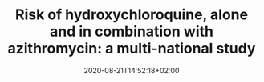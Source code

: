 ---
# Website information
# Study title
title: "Risk of hydroxychloroquine, alone and in combination with azithromycin: a multi-national study"

tags: []
categories: []

# Do not fill; filled automatically
date: 2020-08-21T14:52:18+02:00
lastmod: 2020-08-21T14:52:18+02:00
featured: false
draft: false

# Study identifier, specifically created for the website.
# The identifier is the last part of the URL directing to the particular study
study_id: hcq

# // TODO
# Analytics Use Case of the Study, choose 0, 1, 2 or 3:
# 0: Characterization
# 1: Population-Level Estimation
# 2: Patient-Level Prediction
# 3: Characterization and Population-Level Estimation
study_usecase: [1]

# Database identifiers of databases used for the study
databases: ["sidiap"]

# Study Type, choose 0 or 1:
# 0: Clinical Application
# 1: Methods Research
study_type: [1]

# Author identifier of the authors contributing to the study
authors: ["daniel_prieto"]

# Start date of the study, use date format YYYY-MM-DD
start_date: 2020-04-02

# Study description
description: "Retrospective, real-world, observational study to estimate the population-level effects of hydroxychloroquine among patients with rheumatoid arthritis. Designed and executed during the OHDSI community COVID-19 virtual study-a-thon (March 26-29) to inform healthcare decision-making in response to the current global pandemic."

# URL to the forum thread about the study
forum_thread_url: "https://forums.ohdsi.org/"

# Source code used for the study; if multiple code repositories are available, 
# duplicate all keys under "source_code"
source_code:
- name:
  # URL to GitHub repository containing the source code
  code_repository_url: "https://github.com/ohdsi-studies/Covid19EstimationHydroxychloroquine"
  # Last modification date, use date format YYYY-MM-DD
  date_modified: 2020-04-11
  # Maintainer of source code; use identifier of organization if applicable
  maintainer: "ohdsi:OHDSI"
  # Programming language used
  programming_language: "R"
  # Version of the source code
  version: "1"

# Software used for the study; if multiple software applications are used
# duplicate all keys under "software"
software:
  # Name of the software
- name: "Data Quality Dashboard"
  # URL to source code of software
  source_code_url: "https://github.com/OHDSI/DataQualityDashboard"
  # Maintainer of source code; use identifier of organization if applicable.
  maintainer: "ohdsi:OHDSI"
  # Version of the software
  version: "1"
- name: "Atlas"
  source_code_url: "https://github.com/OHDSI/Atlas"
  maintainer: "ohdsi:OHDSI"
  version: "1"

# Conditions studied; if multiple conditions are being studied,
# duplicate all keys under "conditions"
conditions:
# Concept name
- concept_name: "Disease caused by severe acute respiratory syndrome coronavirus 2"
  # Concept identifier
  concept_id: "37311061"
  # Concept code and vocabulary metadata
  code: 
    # Concept code
    concept_code: "840539006"
    # Vocabulary id
    vocabulary_id: "SNOMED CT"
    # URL to term in vocabulary (e.g. http://snomed.info/id/69896004)
    concept_code_url: "http://snomed.info/id/840539006"
- concept_name: "Rheumatoid arthritis"
  id: "80809"
  concept_id: 
    concept_code: "69896004"
    vocabulary_id: "SNOMED CT"
    # url format
    concept_code_url: "http://snomed.info/id/69896004"

# Study identifier 
study_identifier: "EUPAS34497"

# URL to study registration site
study_registration_url: "http://www.encepp.eu/encepp/viewResource.htm?id=34498"

# doi of publications related to the study; if multiple articles have been published,
# duplicate key under "publications"
publications:
- doi: "https://doi.org/10.13063/2327-9214.1189"

# study results (e.g. shiny web application)
results:
# Name of the web application showing the results
- name: "Risk of hydroxychloroquine, alone and in combination with azithromycin: a multi-national study"
  # URL to the web application
  application_url: "https://data.ohdsi.org/Covid19EstimationHydroxychloroquine/"
- name: "Risk of hydroxychloroquine, alone and in combination with azithromycin: a multi-national study"
  # url format
  application_url: "https://data.ohdsi.org/Covid19EstimationHydroxychloroquine/"

# Study status, choose 0, 1, 2, 3 or 4:
# 0: Complete
# 1: Design Finalized
# 2: Repo Created
# 3: Started
# 4: Results Available
study_status: ["4"]

# Study protocol
study_protocol:
  # Protocol identifier; specifically created for the website
  # The identifier is the last part of the URL directing to the particular study protocol
  protocol_id: "study:hcq/design"
  # Last modification date, use date format YYYY-MM-DD
  date_modified: "2020-04-01"
  # Protocol identifier, in case protocol has an identifier elsewhere 
  protocol_identifier: "..."
  # Protocol license
  license: ""
  # URL to the protocol
  protocol_url: "https://github.com/ohdsi-studies/Covid19EstimationHydroxychloroquine/blob/master/documents/OHDSI%20COVID-19%20Studyathon_PLE_HCQ_Protocol_v1.4.pdf"
  # Version of the protocol 
  version: "1.4"

# Drug studied. If multiple subjects are being studied,
# duplicate all keys under "study_subject"
study_subject: 
# Concept identifier
- concept_id: 1777087
  # Concept name 
  concept_name: "Hydroxychloroquine"
  # Concept code and vocabulary metadata
  code:
    id:
    # Concept code
    concept_code: "5521"
    # Vocabulary id 
    vocabulary_id: "RxNorm"
    # URL to term in vocabulary (e.g. http://purl.bioontology.org/ontology/RXNORM/5521)
    concept_code_url: "http://purl.bioontology.org/ontology/RXNORM/5521"
- concept_id: 1713332
  concept_name: "Amoxicillin"
  code:
    id:
    concept_code: "723"
    vocabulary_id: "RxNorm"
    concept_code_url: "http://purl.bioontology.org/ontology/RXNORM/723"
- concept_id: 964339
  concept_name: "Sulfasalazine"
  code:
    id:
    concept_code: "9524"
    vocabulary_id: "RxNorm"
    concept_code_url: "http://purl.bioontology.org/ontology/RXNORM/9524"
- concept_id: 1734104
  concept_name: "Azithromycin"
  code:
    id:
    concept_code: "18631"
    vocabulary_id: "RxNorm"
    concept_code_url: "http://purl.bioontology.org/ontology/RXNORM/18631"

# Event the study is part of, if applicable
event:
  # Identifier of event
  event_identifier: "https://covid19.ohdsi.app/"
  # Name of the event
  name: "COVID-19 virtual study-a-thon"
  # URL of event website
  event_url: "https://www.ohdsi.org/covid-19-updates/"
  # Location of the event
  location: 
    type: "VirtualLocation"
    name: "Microsoft Teams"
  # Identifier of the organizer of the event
  organizer_identifier: "ohdsi:OHDSI"
  # Start date of the event, use date format YYYY-MM-DD
  start_date: "2020-03-26"
  # End date of the event, use date format YYYY-MM-DD
  end_date: "2020-03-29"
  # Recording of event 
  recordedIn: 
    id: "https://www.youtube.com/playlist?list=PLpzbqK7kvfeVGZiT1eKO6KxQiN7nzBFK"
    # URL to recording of event
    recording_url: "https://www.youtube.com/playlist?list=PLpzbqK7kvfeVGZiT1eKO6KxQiN7nzBFK"
    # Identifier of organizer of the event
    creator: "ohdsi:OHDSI"
    # Upload date of the recording, use date format YYYY-MM-DD
    upload_date: "2020-03-29"

# Organization involved in the event around the study
organizations:
# Identifier of organizer of the event
- organization_identifier: "ohdsi:OHDSI"
  # URL to main organization website
  organization_url: "https://www.ohdsi.org/"
  # Name of organization
  name: "Observational Health Data Sciences and Informatics"
  # Other URLs linking to important organization sites (e.g. twitter)
  url: ["https://www.youtube.com/user/OHDSIJoinTheJourney","https://twitter.com/ohdsi","https://www.linkedin.com/company/ohdsi/"]

# End date of the study, use date format YYYY-MM-DD
end_date: 

from_readme:
  description: 
  study_usecase: []
  study_type: []
  study_status: []
  tags: []
  # study_lead: [Jennifer Lane, James Weaver]
  # study_lead_forums_tag: [jenniferlane, jweave17]
  start_date: 
  end_date: 
  # protocol: PDF (as filed with PASS)
  publications: 
  - url: ""
  results:
  - url: ""
    id: 

---